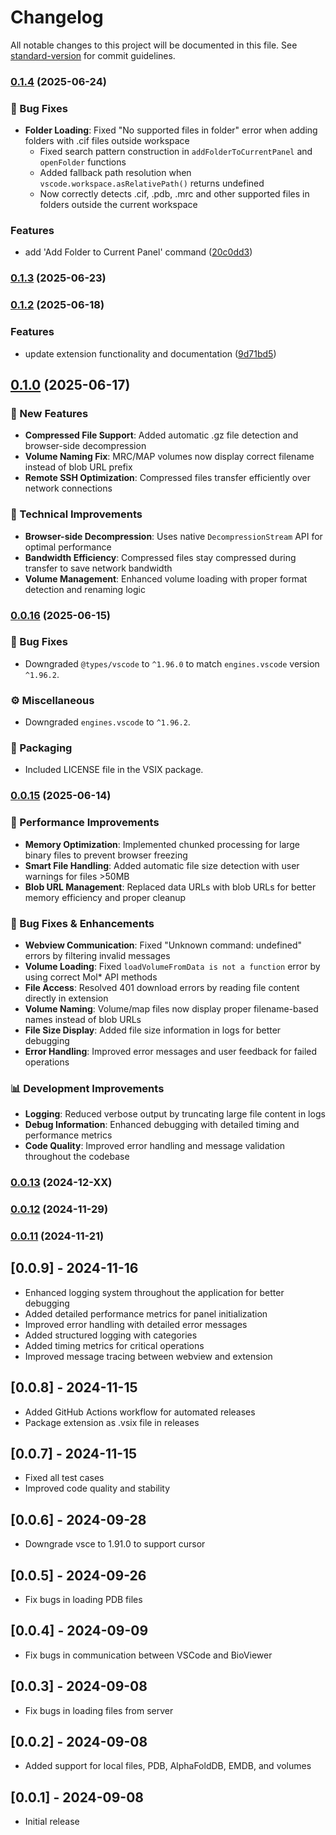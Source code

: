 # Changelog

All notable changes to this project will be documented in this file. See [standard-version](https://github.com/conventional-changelog/standard-version) for commit guidelines.

### [0.1.4](https://github.com/shuuul/bioviewer/compare/v0.1.3...v0.1.4) (2025-06-24)

### 🔧 Bug Fixes

* **Folder Loading**: Fixed "No supported files in folder" error when adding folders with .cif files outside workspace
  - Fixed search pattern construction in `addFolderToCurrentPanel` and `openFolder` functions
  - Added fallback path resolution when `vscode.workspace.asRelativePath()` returns undefined
  - Now correctly detects .cif, .pdb, .mrc and other supported files in folders outside the current workspace

### Features

* add 'Add Folder to Current Panel' command ([20c0dd3](https://github.com/shuuul/bioviewer/commit/20c0dd3561dff7eb77d3add5b126f67db3b54f26))

### [0.1.3](https://github.com/shuuul/bioviewer/compare/v0.1.2...v0.1.3) (2025-06-23)

### [0.1.2](https://github.com/shuuul/bioviewer/compare/v0.1.0...v0.1.2) (2025-06-18)


### Features

* update extension functionality and documentation ([9d71bd5](https://github.com/shuuul/bioviewer/commit/9d71bd56866a0a87a6b1d3cbaef987bd9882092b))

## [0.1.0](https://github.com/shuuul/bioviewer/compare/v0.0.16...v0.1.0) (2025-06-17)

### 🚀 New Features

- **Compressed File Support**: Added automatic .gz file detection and browser-side decompression
- **Volume Naming Fix**: MRC/MAP volumes now display correct filename instead of blob URL prefix
- **Remote SSH Optimization**: Compressed files transfer efficiently over network connections

### 🔧 Technical Improvements

- **Browser-side Decompression**: Uses native `DecompressionStream` API for optimal performance
- **Bandwidth Efficiency**: Compressed files stay compressed during transfer to save network bandwidth
- **Volume Management**: Enhanced volume loading with proper format detection and renaming logic

### [0.0.16](https://github.com/shuuul/bioviewer/compare/v0.0.15...v0.0.16) (2025-06-15)

### 🔧 Bug Fixes

- Downgraded `@types/vscode` to `^1.96.0` to match `engines.vscode` version `^1.96.2`.

### ⚙️ Miscellaneous

- Downgraded `engines.vscode` to `^1.96.2`.

### 📜 Packaging

- Included LICENSE file in the VSIX package.

### [0.0.15](https://github.com/shuuul/bioviewer/compare/v0.0.14...v0.0.15) (2025-06-14)

### 🚀 Performance Improvements

- **Memory Optimization**: Implemented chunked processing for large binary files to prevent browser freezing
- **Smart File Handling**: Added automatic file size detection with user warnings for files >50MB
- **Blob URL Management**: Replaced data URLs with blob URLs for better memory efficiency and proper cleanup

### 🔧 Bug Fixes & Enhancements

- **Webview Communication**: Fixed "Unknown command: undefined" errors by filtering invalid messages
- **Volume Loading**: Fixed `loadVolumeFromData is not a function` error by using correct Mol* API methods
- **File Access**: Resolved 401 download errors by reading file content directly in extension
- **Volume Naming**: Volume/map files now display proper filename-based names instead of blob URLs
- **File Size Display**: Added file size information in logs for better debugging
- **Error Handling**: Improved error messages and user feedback for failed operations

### 📊 Development Improvements

- **Logging**: Reduced verbose output by truncating large file content in logs
- **Debug Information**: Enhanced debugging with detailed timing and performance metrics
- **Code Quality**: Improved error handling and message validation throughout the codebase

### [0.0.13](https://github.com/shuuul/bioviewer/compare/v0.0.12...v0.0.13) (2024-12-XX)

### [0.0.12](https://github.com/shuuul/bioviewer/compare/v0.0.11...v0.0.12) (2024-11-29)

### [0.0.11](https://github.com/shuuul/bioviewer/compare/v0.0.10...v0.0.11) (2024-11-21)

## [0.0.9] - 2024-11-16

- Enhanced logging system throughout the application for better debugging
- Added detailed performance metrics for panel initialization
- Improved error handling with detailed error messages
- Added structured logging with categories
- Added timing metrics for critical operations
- Improved message tracing between webview and extension

## [0.0.8] - 2024-11-15

- Added GitHub Actions workflow for automated releases
- Package extension as .vsix file in releases

## [0.0.7] - 2024-11-15

- Fixed all test cases
- Improved code quality and stability

## [0.0.6] - 2024-09-28

- Downgrade vsce to 1.91.0 to support cursor

## [0.0.5] - 2024-09-26

- Fix bugs in loading PDB files

## [0.0.4] - 2024-09-09

- Fix bugs in communication between VSCode and BioViewer

## [0.0.3] - 2024-09-08

- Fix bugs in loading files from server

## [0.0.2] - 2024-09-08

- Added support for local files, PDB, AlphaFoldDB, EMDB, and volumes

## [0.0.1] - 2024-09-08

- Initial release
